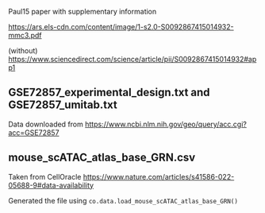 Paul15 paper with supplementary information

https://ars.els-cdn.com/content/image/1-s2.0-S0092867415014932-mmc3.pdf

(without) https://www.sciencedirect.com/science/article/pii/S0092867415014932#app1

## GSE72857_experimental_design.txt and GSE72857_umitab.txt

Data downloaded from https://www.ncbi.nlm.nih.gov/geo/query/acc.cgi?acc=GSE72857

## mouse_scATAC_atlas_base_GRN.csv

Taken from CellOracle https://www.nature.com/articles/s41586-022-05688-9#data-availability

Generated the file using `co.data.load_mouse_scATAC_atlas_base_GRN()`
